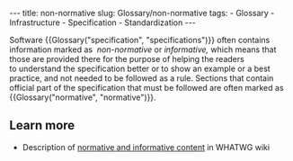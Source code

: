 --- title: non-normative slug: Glossary/non-normative tags: - Glossary - Infrastructure - Specification - Standardization ---

Software {{Glossary("specification", "specifications")}} often contains information marked as  *non-normative* or *informative,* which means that those are provided there for the purpose of helping the readers to understand the specification better or to show an example or a best practice, and not needed to be followed as a rule. Sections that contain official part of the specification that must be followed are often marked as {{Glossary("normative", "normative")}}.

Learn more
----------

-   Description of [normative and informative content](https://wiki.whatwg.org/wiki/Specs/howto#Content) in WHATWG wiki
